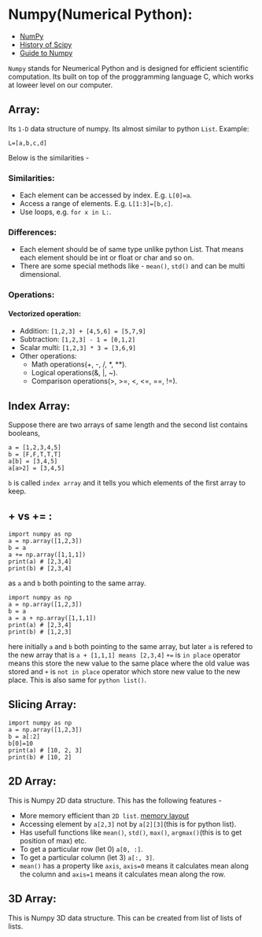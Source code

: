 # Numpy(Numerical Python):

- [NumPy](https://docs.scipy.org/doc/numpy/)
- [History of Scipy](https://scipy.github.io/old-wiki/pages/History_of_SciPy.html)
- [Guide to Numpy](http://csc.ucdavis.edu/~chaos/courses/nlp/Software/NumPyBook.pdf)

`Numpy` stands for Neumerical Python and is designed for efficient scientific computation. Its built on top of the proggramming language C, which works at loweer level on our computer.

## Array:
Its `1-D` data structure of numpy. Its almost similar to python `List`. Example:
```
L=[a,b,c,d]
```
Below is the similarities -
### Similarities:
* Each element can be accessed by index. E.g. `L[0]=a`.
* Access a range of elements. E.g. `L[1:3]=[b,c]`.
* Use loops, e.g. `for x in L:`.
### Differences:
* Each element should be of same type unlike python List. That means each element should be int or float or char and so on.
* There are some special methods like - `mean()`, `std()` and can be multi dimensional.

### Operations:
#### Vectorized operation:
* Addition: `[1,2,3] + [4,5,6] = [5,7,9]`
* Subtraction: `[1,2,3] - 1 = [0,1,2]`
* Scalar multi: `[1,2,3] * 3 = [3,6,9]`
* Other operations:
  * Math operations(+, -, /, *, **).
  * Logical operations(&, |, ~).
  * Comparison operations(>, >=, <, <=, ==, !=).
  
## Index Array:
Suppose there are two arrays of same length and the second list contains booleans,
```
a = [1,2,3,4,5]
b = [F,F,T,T,T]
a[b] = [3,4,5]
a[a>2] = [3,4,5]
```
`b` is called `index array` and it tells you which elements of the first array to keep.

## + vs += :
```
import numpy as np
a = np.array([1,2,3])
b = a
a += np.array([1,1,1])
print(a) # [2,3,4]
print(b) # [2,3,4]  
```
as `a` and `b` both pointing to the same array.
```
import numpy as np
a = np.array([1,2,3])
b = a
a = a + np.array([1,1,1])
print(a) # [2,3,4]
print(b) # [1,2,3] 
```
here initially `a` and `b` both pointing to the same array, but later `a` is refered to the new array that is `a + [1,1,1] means [2,3,4]`
`+=` is `in place` operator means this store the new value to the same place where the old value was stored and `+` is `not in place` operator which store new value to the new place.
This is also same for `python list()`.
## Slicing Array:
```
import numpy as np
a = np.array([1,2,3])
b = a[:2]
b[0]=10
print(a) # [10, 2, 3]
print(b) # [10, 2]
```

## 2D Array:
This is Numpy 2D data structure. This has the following features -
* More memory efficient than `2D list`. [memory layout](https://docs.scipy.org/doc/numpy/reference/arrays.ndarray.html#internal-memory-layout-of-an-ndarray)
* Accessing element by `a[2,3]` not by `a[2][3]`(this is for python list).
* Has usefull functions like `mean()`, `std()`, `max()`, `argmax()`(this is to get position of max) etc.
* To get a particular row (let 0) `a[0, :]`.
* To get a particular column (let 3) `a[:, 3]`.
* `mean()` has a property like `axis`, `axis=0` means it calculates mean along the column and `axis=1` means it calculates mean along the row.

## 3D Array:
This is Numpy 3D data structure. This can be created from list of lists of lists.
